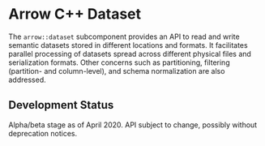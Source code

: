 <!---
  Licensed to the Apache Software Foundation (ASF) under one
  or more contributor license agreements.  See the NOTICE file
  distributed with this work for additional information
  regarding copyright ownership.  The ASF licenses this file
  to you under the Apache License, Version 2.0 (the
  "License"); you may not use this file except in compliance
  with the License.  You may obtain a copy of the License at

    http://www.apache.org/licenses/LICENSE-2.0

  Unless required by applicable law or agreed to in writing,
  software distributed under the License is distributed on an
  "AS IS" BASIS, WITHOUT WARRANTIES OR CONDITIONS OF ANY
  KIND, either express or implied.  See the License for the
  specific language governing permissions and limitations
  under the License.
-->

# Arrow C++ Dataset

The `arrow::dataset` subcomponent provides an API to read and write
semantic datasets stored in different locations and formats. It
facilitates parallel processing of datasets spread across different
physical files and serialization formats. Other concerns such as
partitioning, filtering (partition- and column-level), and schema
normalization are also addressed.

## Development Status

Alpha/beta stage as of April 2020. API subject to change, possibly
without deprecation notices.
